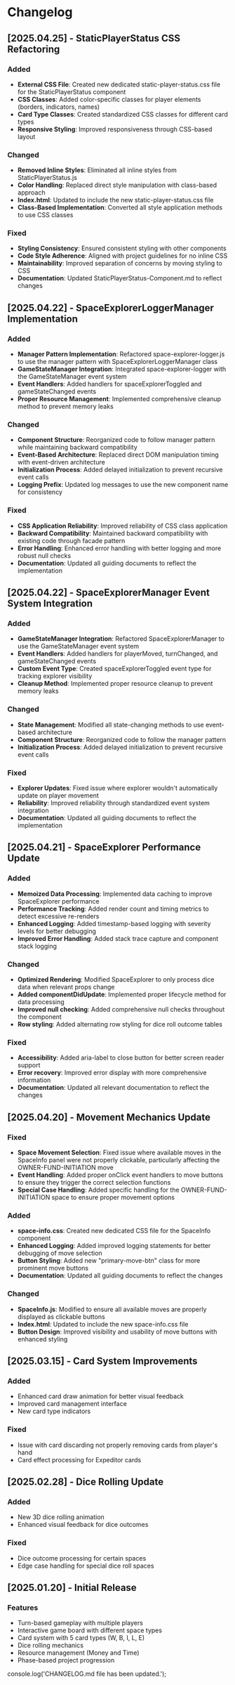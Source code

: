 # Changelog

## [2025.04.25] - StaticPlayerStatus CSS Refactoring

### Added
- **External CSS File**: Created new dedicated static-player-status.css file for the StaticPlayerStatus component
- **CSS Classes**: Added color-specific classes for player elements (borders, indicators, names)
- **Card Type Classes**: Created standardized CSS classes for different card types
- **Responsive Styling**: Improved responsiveness through CSS-based layout

### Changed
- **Removed Inline Styles**: Eliminated all inline styles from StaticPlayerStatus.js
- **Color Handling**: Replaced direct style manipulation with class-based approach
- **Index.html**: Updated to include the new static-player-status.css file
- **Class-Based Implementation**: Converted all style application methods to use CSS classes

### Fixed
- **Styling Consistency**: Ensured consistent styling with other components
- **Code Style Adherence**: Aligned with project guidelines for no inline CSS
- **Maintainability**: Improved separation of concerns by moving styling to CSS
- **Documentation**: Updated StaticPlayerStatus-Component.md to reflect changes

## [2025.04.22] - SpaceExplorerLoggerManager Implementation

### Added
- **Manager Pattern Implementation**: Refactored space-explorer-logger.js to use the manager pattern with SpaceExplorerLoggerManager class
- **GameStateManager Integration**: Integrated space-explorer-logger with the GameStateManager event system
- **Event Handlers**: Added handlers for spaceExplorerToggled and gameStateChanged events
- **Proper Resource Management**: Implemented comprehensive cleanup method to prevent memory leaks

### Changed
- **Component Structure**: Reorganized code to follow manager pattern while maintaining backward compatibility
- **Event-Based Architecture**: Replaced direct DOM manipulation timing with event-driven architecture
- **Initialization Process**: Added delayed initialization to prevent recursive event calls
- **Logging Prefix**: Updated log messages to use the new component name for consistency

### Fixed
- **CSS Application Reliability**: Improved reliability of CSS class application
- **Backward Compatibility**: Maintained backward compatibility with existing code through facade pattern
- **Error Handling**: Enhanced error handling with better logging and more robust null checks
- **Documentation**: Updated all guiding documents to reflect the implementation

## [2025.04.22] - SpaceExplorerManager Event System Integration

### Added
- **GameStateManager Integration**: Refactored SpaceExplorerManager to use the GameStateManager event system
- **Event Handlers**: Added handlers for playerMoved, turnChanged, and gameStateChanged events
- **Custom Event Type**: Created spaceExplorerToggled event type for tracking explorer visibility
- **Cleanup Method**: Implemented proper resource cleanup to prevent memory leaks

### Changed
- **State Management**: Modified all state-changing methods to use event-based architecture
- **Component Structure**: Reorganized code to follow the manager pattern
- **Initialization Process**: Added delayed initialization to prevent recursive event calls

### Fixed
- **Explorer Updates**: Fixed issue where explorer wouldn't automatically update on player movement
- **Reliability**: Improved reliability through standardized event system integration
- **Documentation**: Updated all guiding documents to reflect the implementation

## [2025.04.21] - SpaceExplorer Performance Update

### Added
- **Memoized Data Processing**: Implemented data caching to improve SpaceExplorer performance
- **Performance Tracking**: Added render count and timing metrics to detect excessive re-renders
- **Enhanced Logging**: Added timestamp-based logging with severity levels for better debugging
- **Improved Error Handling**: Added stack trace capture and component stack logging

### Changed
- **Optimized Rendering**: Modified SpaceExplorer to only process dice data when relevant props change
- **Added componentDidUpdate**: Implemented proper lifecycle method for data processing
- **Improved null checking**: Added comprehensive null checks throughout the component
- **Row styling**: Added alternating row styling for dice roll outcome tables

### Fixed
- **Accessibility**: Added aria-label to close button for better screen reader support
- **Error recovery**: Improved error display with more comprehensive information
- **Documentation**: Updated all relevant documentation to reflect the changes

## [2025.04.20] - Movement Mechanics Update

### Fixed
- **Space Movement Selection**: Fixed issue where available moves in the SpaceInfo panel were not properly clickable, particularly affecting the OWNER-FUND-INITIATION move
- **Event Handling**: Added proper onClick event handlers to move buttons to ensure they trigger the correct selection functions
- **Special Case Handling**: Added specific handling for the OWNER-FUND-INITIATION space to ensure proper movement options

### Added
- **space-info.css**: Created new dedicated CSS file for the SpaceInfo component
- **Enhanced Logging**: Added improved logging statements for better debugging of move selection
- **Button Styling**: Added new "primary-move-btn" class for more prominent move buttons
- **Documentation**: Updated all guiding documents to reflect the changes

### Changed
- **SpaceInfo.js**: Modified to ensure all available moves are properly displayed as clickable buttons
- **Index.html**: Updated to include the new space-info.css file
- **Button Design**: Improved visibility and usability of move buttons with enhanced styling

## [2025.03.15] - Card System Improvements

### Added
- Enhanced card draw animation for better visual feedback
- Improved card management interface
- New card type indicators

### Fixed
- Issue with card discarding not properly removing cards from player's hand
- Card effect processing for Expeditor cards

## [2025.02.28] - Dice Rolling Update

### Added
- New 3D dice rolling animation
- Enhanced visual feedback for dice outcomes

### Fixed
- Dice outcome processing for certain spaces
- Edge case handling for special dice roll spaces

## [2025.01.20] - Initial Release

### Features
- Turn-based gameplay with multiple players
- Interactive game board with different space types
- Card system with 5 card types (W, B, I, L, E)
- Dice rolling mechanics
- Resource management (Money and Time)
- Phase-based project progression

console.log('CHANGELOG.md file has been updated.');